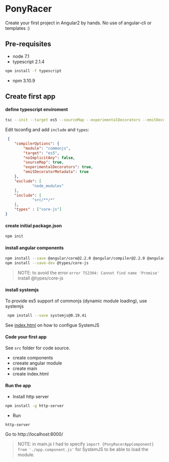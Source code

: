 # PonyRacer

Create your first project in Angular2 by hands. No use of angular-cli or templates :)
 
## Pre-requisites
* node 7.1
* typescript 2.1.4
```bash
npm install -f typescript
```
* npm 3.10.9

## Create first app
#### define typescript enviroment
```bash   
tsc --init --target es5 --sourceMap --experimentalDecorators --emitDecoratorMetadata
```

Edit tsconfig and add `include` and `types`:
```json
 {
    "compilerOptions": {
        "module": "commonjs",
        "target": "es5",
        "noImplicitAny": false,
        "sourceMap": true,
        "experimentalDecorators": true,
        "emitDecoratorMetadata": true
    },
    "exclude": [
            "node_modules"
    ],
    "include": [
            "src/**/*"
    ],
    "types" : ["core-js"]
}
```
 
#### create initial package.json
 
```bash
npm init
```
#### install angular components
```bash
npm install --save @angular/core@2.2.0 @angular/compiler@2.2.0 @angular/common@2.2.0 @angular/platform-browser@2.2.0 @angular/platform-browser-dynamic@2.2.0 rxjs@5.0.0-beta.12 reflect-metadata@0.1.8 zone.js@0.6.21
npm install --save-dev @types/core-js
```

> NOTE: to avoid the error `error TS2304: Cannot find name 'Promise'` install @types/core-js

#### install systemjs
To provide es5 support of commonjs (dynamic module loading), use systemjs

```bash
 npm install --save systemjs@0.19.41 
 ```

See [index.html](index.html) on how to configue SystemJS

#### Code your first app
See `src` folder for code source.
* create components
* creeate angular module
* create main
* create index.html

#### Run the app
* Install http server
```bash
npm install -g http-server
```
* Run
```
http-server
```
Go to http://localhost:8000/

> NOTE: in main.js I had to specify `import {PonyRacerAppComponent} from './app.component.js'` for SystemJS to be able to load the module.

